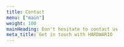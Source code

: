 ```yaml
---
title: Contact
menu: ["main"]
weight: 100
mainHeading: Don't hesitate to contact us
meta_title: Get in touch with HARDWARIO
---
```

